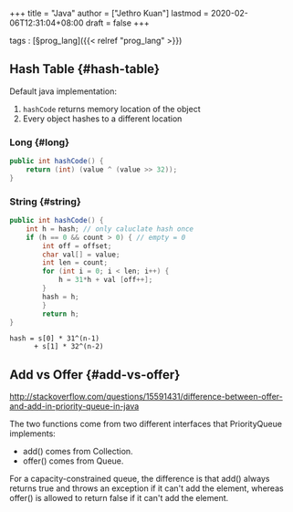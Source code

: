 +++
title = "Java"
author = ["Jethro Kuan"]
lastmod = 2020-02-06T12:31:04+08:00
draft = false
+++

tags
: [§prog\_lang]({{< relref "prog_lang" >}})


## Hash Table {#hash-table}

Default java implementation:

1.  `hashCode` returns memory location of the object
2.  Every object hashes to a different location


### Long {#long}

```java
public int hashCode() {
    return (int) (value ^ (value >> 32));
}
```


### String {#string}

```java
public int hashCode() {
    int h = hash; // only caluclate hash once
    if (h == 0 && count > 0) { // empty = 0
        int off = offset;
        char val[] = value;
        int len = count;
        for (int i = 0; i < len; i++) {
            h = 31*h + val [off++];
        }
        hash = h;
        }
        return h;
}
```

```nil
hash = s[0] * 31^(n-1)
      + s[1] * 32^(n-2)
```


## Add vs Offer {#add-vs-offer}

<http://stackoverflow.com/questions/15591431/difference-between-offer-and-add-in-priority-queue-in-java>

The two functions come from two different interfaces that
PriorityQueue implements:

-   add() comes from Collection.
-   offer() comes from Queue.

For a capacity-constrained queue, the difference is that add() always
returns true and throws an exception if it can't add the element,
whereas offer() is allowed to return false if it can't add the
element.
